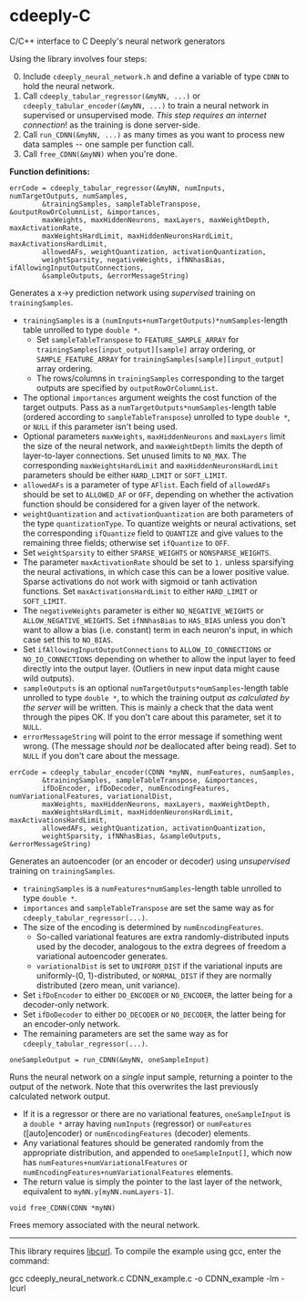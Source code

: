 # cdeeply-C
C/C++ interface to C Deeply's neural network generators

Using the library involves four steps:

0) Include `cdeeply_neural_network.h` and define a variable of type `CDNN` to hold the neural network.
1) Call `cdeeply_tabular_regressor(&myNN, ...)` or `cdeeply_tabular_encoder(&myNN, ...)` to train a neural network in supervised or unsupervised mode.  *This step requires an internet connection*! as the training is done server-side.
2) Call `run_CDNN(&myNN, ...)` as many times as you want to process new data samples -- one sample per function call.
3) Call `free_CDNN(&myNN)` when you're done.

**Function definitions:**

`errCode = cdeeply_tabular_regressor(&myNN, numInputs, numTargetOutputs, numSamples,`  
`        &trainingSamples, sampleTableTranspose, &outputRowOrColumnList, &importances,`  
`        maxWeights, maxHiddenNeurons, maxLayers, maxWeightDepth, maxActivationRate,`  
`        maxWeightsHardLimit, maxHiddenNeuronsHardLimit, maxActivationsHardLimit,`  
`        allowedAFs, weightQuantization, activationQuantization,`  
`        weightSparsity, negativeWeights, ifNNhasBias, ifAllowingInputOutputConnections,`  
`        &sampleOutputs, &errorMessageString)`

Generates a x->y prediction network using *supervised* training on `trainingSamples`.
* `trainingSamples` is a `(numInputs+numTargetOutputs)*numSamples`-length table unrolled to type `double *`.
  * Set `sampleTableTranspose` to `FEATURE_SAMPLE_ARRAY` for `trainingSamples[input_output][sample]` array ordering, or `SAMPLE_FEATURE_ARRAY` for `trainingSamples[sample][input_output]` array ordering.
  * The rows/columns in `trainingSamples` corresponding to the target outputs are specified by `outputRowOrColumnList`.
* The optional `importances` argument weights the cost function of the target outputs.  Pass as a `numTargetOutputs*numSamples`-length table (ordered according to `sampleTableTranspose`) unrolled to type `double *`, or `NULL` if this parameter isn't being used.
* Optional parameters `maxWeights`, `maxHiddenNeurons` and `maxLayers` limit the size of the neural network, and `maxWeightDepth` limits the depth of layer-to-layer connections.  Set unused limits to `NO_MAX`.  The corresponding `maxWeightsHardLimit` and `maxHiddenNeuronsHardLimit` parameters should be either `HARD_LIMIT` or `SOFT_LIMIT`.
* `allowedAFs` is a parameter of type `AFlist`.  Each field of `allowedAFs` should be set to `ALLOWED_AF` or `OFF`, depending on whether the activation function should be considered for a given layer of the network.
* `weightQuantization` and `activationQuantization` are both parameters of the type `quantizationType`.  To quantize weights or neural activations, set the corresponding `ifQuantize` field to `QUANTIZE` and give values to the remaining three fields; otherwise set `ifQuantize` to `OFF`.
* Set `weightSparsity` to either `SPARSE_WEIGHTS` or `NONSPARSE_WEIGHTS`.
* The parameter `maxActivationRate` should be set to `1.` unless sparsifying the neural activations, in which case this can be a lower positive value.  Sparse activations do not work with sigmoid or tanh activation functions.  Set `maxActivationsHardLimit` to either `HARD_LIMIT` or `SOFT_LIMIT`.
* The `negativeWeights` parameter is either `NO_NEGATIVE_WEIGHTS` or `ALLOW_NEGATIVE_WEIGHTS`.  Set `ifNNhasBias` to `HAS_BIAS` unless you don't want to allow a bias (i.e. constant) term in each neuron's input, in which case set this to `NO_BIAS`.
* Set `ifAllowingInputOutputConnections` to `ALLOW_IO_CONNECTIONS` or `NO_IO_CONNECTIONS` depending on whether to allow the input layer to feed directly into the output layer.  (Outliers in new input data might cause wild outputs).
* `sampleOutputs` is an optional `numTargetOutputs*numSamples`-length table unrolled to type `double *`, to which the training output *as calculated by the server* will be written.  This is mainly a check that the data went through the pipes OK.  If you don't care about this parameter, set it to `NULL`.
* `errorMessageString` will point to the error message if something went wrong.  (The message should *not* be deallocated after being read).  Set to `NULL` if you don't care about the message.

`errCode = cdeeply_tabular_encoder(CDNN *myNN, numFeatures, numSamples,`  
`        &trainingSamples, sampleTableTranspose, &importances,`  
`        ifDoEncoder, ifDoDecoder, numEncodingFeatures, numVariationalFeatures, variationalDist,`  
`        maxWeights, maxHiddenNeurons, maxLayers, maxWeightDepth,`  
`        maxWeightsHardLimit, maxHiddenNeuronsHardLimit, maxActivationsHardLimit,`  
`        allowedAFs, weightQuantization, activationQuantization,`  
`        weightSparsity, ifNNhasBias, &sampleOutputs, &errorMessageString)`

Generates an autoencoder (or an encoder or decoder) using *unsupervised* training on `trainingSamples`.
* `trainingSamples` is a `numFeatures*numSamples`-length table unrolled to type `double *`.
* `importances` and `sampleTableTranspose` are set the same way as for `cdeeply_tabular_regressor(...)`.
* The size of the encoding is determined by `numEncodingFeatures`.
  * So-called variational features are extra randomly-distributed inputs used by the decoder, analogous to the extra degrees of freedom a variational autoencoder generates.
  * `variationalDist` is set to `UNIFORM_DIST` if the variational inputs are uniformly-(0, 1)-distributed, or `NORMAL_DIST` if they are normally distributed (zero mean, unit variance).
* Set `ifDoEncoder` to either `DO_ENCODER` or `NO_ENCODER`, the latter being for a decoder-only network.
* Set `ifDoDecoder` to either `DO_DECODER` or `NO_DECODER`, the latter being for an encoder-only network.
* The remaining parameters are set the same way as for `cdeeply_tabular_regressor(...)`.

`oneSampleOutput = run_CDNN(&myNN, oneSampleInput)`

Runs the neural network on a *single* input sample, returning a pointer to the output of the network.  Note that this overwrites the last previously calculated network output.
* If it is a regressor or there are no variational features, `oneSampleInput` is a `double *` array having `numInputs` (regressor) or `numFeatures` ([auto]encoder) or `numEncodingFeatures` (decoder) elements.
* Any variational features should be generated randomly from the appropriate distribution, and appended to `oneSampleInput[]`, which now has `numFeatures+numVariationalFeatures` or `numEncodingFeatures+numVariationalFeatures` elements.
* The return value is simply the pointer to the last layer of the network, equivalent to `myNN.y[myNN.numLayers-1]`.

`void free_CDNN(CDNN *myNN)`

Frees memory associated with the neural network.

***

This library requires [libcurl](https://curl.se/libcurl/).  To compile the example using gcc, enter the command:

gcc cdeeply_neural_network.c CDNN_example.c -o CDNN_example -lm -lcurl
